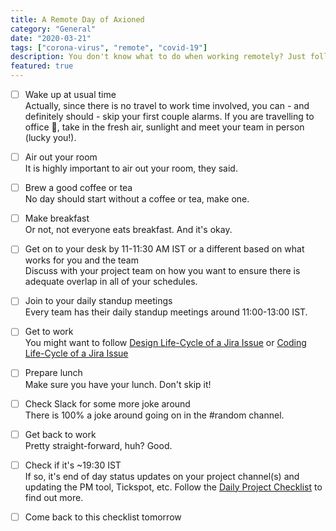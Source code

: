 ```yaml
---
title: A Remote Day of Axioned
category: "General"
date: "2020-03-21"
tags: ["corona-virus", "remote", "covid-19"]
description: You don't know what to do when working remotely? Just follow this checklist and look to my coming, at first light, on the fifth day. At dawn, look to the East 🧙‍♂️
featured: true
---
```


- [ ] Wake up at usual time  
       Actually, since there is no travel to work time involved, you can - and definitely should - skip your first couple alarms. If you are travelling to office 🙌, take in the fresh air, sunlight and meet your team in person (lucky you!).

- [ ] Air out your room  
       It is highly important to air out your room, they said.

- [ ] Brew a good coffee or tea  
       No day should start without a coffee or tea, make one.

- [ ] Make breakfast  
       Or not, not everyone eats breakfast. And it's okay.

- [ ] Get on to your desk by 11-11:30 AM IST or a different based on what works for you and the team  
       Discuss with your project team on how you want to ensure there is adequate overlap in all of your schedules.

- [ ] Join to your daily standup meetings  
       Every team has their daily standup meetings around 11:00-13:00 IST.

- [ ] Get to work  
       You might want to follow [Design Life-Cycle of a Jira Issue](/checklist/design-life-cycle-of-a-jira-issue) or [Coding Life-Cycle of a Jira Issue](/checklist/coding-life-cycle-of-a-jira-issue)

- [ ] Prepare lunch  
       Make sure you have your lunch. Don't skip it!

- [ ] Check Slack for some more joke around  
       There is 100% a joke around going on in the #random channel.

- [ ] Get back to work  
       Pretty straight-forward, huh? Good.

- [ ] Check if it's ~19:30 IST  
       If so, it's end of day status updates on your project channel(s) and updating the PM tool, Tickspot, etc. Follow the [Daily Project Checklist](/checklist/daily-crm-reporting-checklist) to find out more.

- [ ] Come back to this checklist tomorrow
